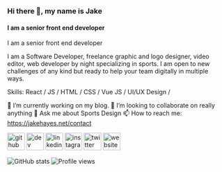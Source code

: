 ### Hi there 👋, my name is Jake
#### I am a senior front end developer
I am a senior front end developer

I am a Software Developer, freelance graphic and logo designer, video editor, web developer by night specializing in sports. I am open to new challenges of any kind but ready to help your team digitally in multiple ways.

Skills: React / JS / HTML / CSS / Vue JS / UI/UX Design / 

🔭 I’m currently working on my blog. 👯 I’m looking to collaborate on really anything 💬 Ask me about Sports Design 📫 How to reach me: https://jakehayes.net/contact 

[<img src='https://cdn.jsdelivr.net/npm/simple-icons@3.0.1/icons/github.svg' alt='github' height='40'>](https://github.com/thejayhaykid)  [<img src='https://cdn.jsdelivr.net/npm/simple-icons@3.0.1/icons/dev-dot-to.svg' alt='dev' height='40'>](https://dev.to/thejayhaykid)  [<img src='https://cdn.jsdelivr.net/npm/simple-icons@3.0.1/icons/linkedin.svg' alt='linkedin' height='40'>](https://www.linkedin.com/in/jakejhayes/)  [<img src='https://cdn.jsdelivr.net/npm/simple-icons@3.0.1/icons/instagram.svg' alt='instagram' height='40'>](https://www.instagram.com/jks_grfx/)  [<img src='https://cdn.jsdelivr.net/npm/simple-icons@3.0.1/icons/twitter.svg' alt='twitter' height='40'>](https://twitter.com/thejayhaykid)  [<img src='https://cdn.jsdelivr.net/npm/simple-icons@3.0.1/icons/icloud.svg' alt='website' height='40'>](https://jakehayes.net/)  

![GitHub stats](https://github-readme-stats.vercel.app/api?username=thejayhaykid&show_icons=true)  ![Profile views](https://gpvc.arturio.dev/thejayhaykid)  
